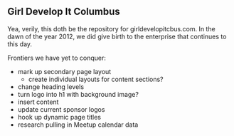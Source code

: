 ## Girl Develop It Columbus

Yea, verily, this doth be the repository for girldevelopitcbus.com. In the dawn of the year 2012, we did give birth to the enterprise that continues to this day.

Frontiers we have yet to conquer:

* mark up secondary page layout
  * create individual layouts for content sections?
* change heading levels
* turn logo into h1 with background image?
* insert content
* update current sponsor logos
* hook up dynamic page titles
* research pulling in Meetup calendar data